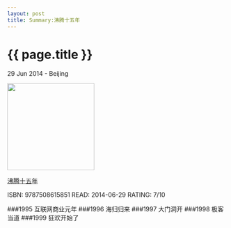 ```yaml
---
layout: post
title: Summary:沸腾十五年
---
```


{{ page.title }}
================

<p class="meta">29 Jun 2014 - Beijing</p>

<img src="http://img5.douban.com/mpic/s3869658.jpg" width="200" />

[沸腾十五年](http://www.duokan.com/book/15162)


ISBN: 9787508615851 READ: 2014-06-29 RATING: 7/10

###1995 互联网商业元年
###1996 海归归来
###1997 大门洞开
###1998 极客当道
###1999 狂欢开始了
